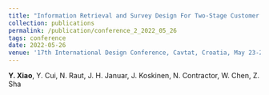 ```yaml
---
title: "Information Retrieval and Survey Design For Two-Stage Customer Preference Modeling [[Paper]](/files/conference2.pdf) [[DOI]](https://doi.org/10.1017/pds.2022.83)"
collection: publications
permalink: /publication/conference_2_2022_05_26
tags: conference
date: 2022-05-26
venue: '17th International Design Conference, Cavtat, Croatia, May 23-26, 2022.'
---
```

**Y. Xiao**, Y. Cui, N. Raut, J. H. Januar, J. Koskinen, N. Contractor, W. Chen, Z. Sha
